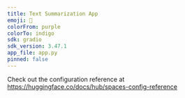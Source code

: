 ```yaml
---
title: Text Summarization App
emoji: 🏢
colorFrom: purple
colorTo: indigo
sdk: gradio
sdk_version: 3.47.1
app_file: app.py
pinned: false
---
```


Check out the configuration reference at https://huggingface.co/docs/hub/spaces-config-reference

